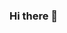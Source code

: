 ### Hi there 👋

<!--
**Shubhamrubal/Shubhamrubal** is a ✨ _special_ ✨ repository because its `README.md` (this file) appears on your GitHub profile.

Here are some ideas to get you started:

- 🔭 I’m currently working on Python development and Data Science  
- 🌱 I’m currently learning  Data Science
- 👯 I’m looking to collaborate on any good devlopment project.
- 🤔 I’m looking for help with breaking into tha "DATA WORLD"
- 💬 Ask me about anything you want.
- 📫 How to reach me: https://www.linkedin.com/in/shubham-srivastava-81a0bb135
- 😄 Pronouns: he/him
- ⚡ Fun fact: Nothing is fun in facts.
-->
